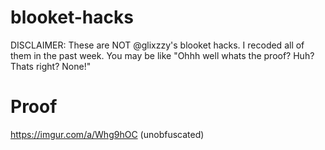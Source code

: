# blooket-hacks

DISCLAIMER: These are NOT @glixzzy's blooket hacks. I recoded all of them in the past week. You may be like "Ohhh well whats the proof? Huh? Thats right? None!"

# Proof

https://imgur.com/a/Whg9hOC (unobfuscated)
